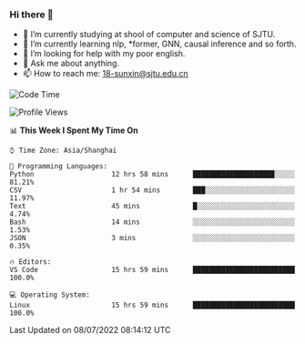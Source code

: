 ### Hi there 👋

<!--
**sunxin000/sunxin000** is a ✨ _special_ ✨ repository because its `README.md` (this file) appears on your GitHub profile.

Here are some ideas to get you started:

- 🔭 I’m currently working on ...
- 🌱 I’m currently learning ...
- 👯 I’m looking to collaborate on ...
- 🤔 I’m looking for help with ...
- 💬 Ask me about ...
- 📫 How to reach me: ...
- 😄 Pronouns: ...
- ⚡ Fun fact: ...
-->
- 🏫 I’m currently studying at shool of computer and science of SJTU.
- 🌱 I’m currently learning nlp, \*former, GNN, causal inference and so forth.
- 🤔 I’m looking for help with my poor english.
- 💬 Ask me about anything.
- 📫 How to reach me: 18-sunxin@sjtu.edu.cn
<!--START_SECTION:waka-->
![Code Time](http://img.shields.io/badge/Code%20Time-252%20hrs%208%20mins-blue)

![Profile Views](http://img.shields.io/badge/Profile%20Views-3-blue)

📊 **This Week I Spent My Time On** 

```text
⌚︎ Time Zone: Asia/Shanghai

💬 Programming Languages: 
Python                   12 hrs 58 mins      ████████████████████░░░░░   81.21% 
CSV                      1 hr 54 mins        ███░░░░░░░░░░░░░░░░░░░░░░   11.97% 
Text                     45 mins             █░░░░░░░░░░░░░░░░░░░░░░░░   4.74% 
Bash                     14 mins             ░░░░░░░░░░░░░░░░░░░░░░░░░   1.53% 
JSON                     3 mins              ░░░░░░░░░░░░░░░░░░░░░░░░░   0.35%

🔥 Editors: 
VS Code                  15 hrs 59 mins      █████████████████████████   100.0%

💻 Operating System: 
Linux                    15 hrs 59 mins      █████████████████████████   100.0%

```


 Last Updated on 08/07/2022 08:14:12 UTC
<!--END_SECTION:waka-->
